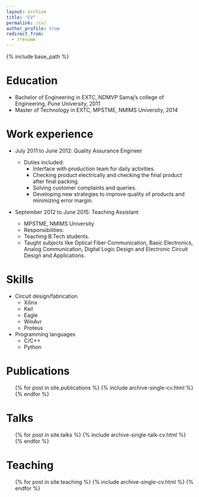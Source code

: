 ```yaml
---
layout: archive
title: "CV"
permalink: /cv/
author_profile: true
redirect_from:
  - /resume
---
```


{% include base_path %}

Education
======
* Bachelor of Engineering in EXTC, NDMVP Samaj’s college of Engineering, Pune University, 2011
* Master of Technology in EXTC, MPSTME, NMIMS University, 2014

Work experience
======
* July 2011 to June 2012: Quality Assurance Engineer
  * Duties included:
	* Interface with production team for daily activities.
	* Checking product electrically and checking the final product after final packing.
	* Solving customer complaints and queries.
	* Developing new strategies to improve quality of products and minimizing error margin.


* September 2012 to June 2015: Teaching Assistant
  * MPSTME, NMIMS University
  *   Responsibilities:
	* Teaching B.Tech students.
	* Taught subjects like Optical Fiber Communication, Basic Electronics, Analog Communication, Digital Logic Design and Electronic Circuit Design and Applications.


  
Skills
======
* Circuit design/fabrication
  * Xilinx
  * Keil
  * Eagle
  * WinAvr
  * Proteus
* Programming languages
  * C/C++
  * Python
  

Publications
======
  <ul>{% for post in site.publications %}
    {% include archive-single-cv.html %}
  {% endfor %}</ul>
  
Talks
======
  <ul>{% for post in site.talks %}
    {% include archive-single-talk-cv.html %}
  {% endfor %}</ul>
  
Teaching
======
  <ul>{% for post in site.teaching %}
    {% include archive-single-cv.html %}
  {% endfor %}</ul>